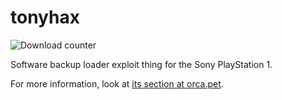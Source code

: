
tonyhax
=======

![Download counter](https://img.shields.io/github/downloads/socram8888/tonyhax/total.svg)

Software backup loader exploit thing for the Sony PlayStation 1.

For more information, look at [its section at orca.pet](https://orca.pet/tonyhax/).

